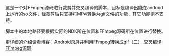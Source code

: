 这是一个对FFmpeg源码进行裁剪并交叉编译的脚本，目标是编译出能在android上运行的so文件，经裁剪后只支持将MP4转换为gif文件的功能，其它功能则不支持。

脚本中的本地路径要根据实际的NDK所在位置和FFmpeg源码所在位置进行替换。

更详细的介绍请看博客：[Android录屏并利用FFmpeg转换成gif（二） 交叉编译FFmpeg源码](http://blog.csdn.net/MingHuang2017/article/details/79112682)
